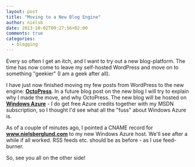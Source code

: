 ```yaml
---
layout: post
title: "Moving to a New Blog Engine"
author: nielsb
date: 2013-10-02T09:27:56+02:00
comments: true
categories:
  - blogging
---
```

Every so often I get an itch, and I want to try out a new blog-platform. The time has now come to leave my self-hosted WordPress and move on to something "geekier" (I am a geek after all).

I have just now finished moving my few posts from WordPress to the new engine: [**OctoPress**][1]. In a future blog post on the new blog I will try to explain why I made the move, and why OctoPress. The new blog will be hosted on [**Windows Azure**][2] - I do get free Azure credits together with my MSDN subscription, so I thought I'd see what all the "fuss" about Windows Azure is.

As of a couple of minutes ago, I pointed a CNAME record for **www.nielsberglund.com** to my new Windows Azure host. We'll see after a while if all worked. RSS feeds etc. should be as before - as I use feed-burner.

So, see you all on the other side!

[1]: http://octopress.org
[2]: http://www.windowsazure.com/en-us
